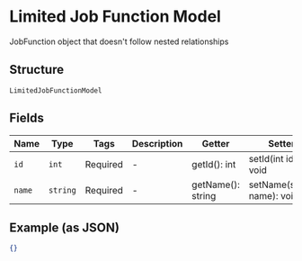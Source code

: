 
# Limited Job Function Model

JobFunction object that doesn't
follow nested relationships

## Structure

`LimitedJobFunctionModel`

## Fields

| Name | Type | Tags | Description | Getter | Setter |
|  --- | --- | --- | --- | --- | --- |
| `id` | `int` | Required | - | getId(): int | setId(int id): void |
| `name` | `string` | Required | - | getName(): string | setName(string name): void |

## Example (as JSON)

```json
{}
```

